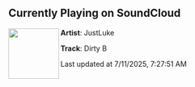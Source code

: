## Currently Playing on SoundCloud

[<img align="left" width="100" src="https://i1.sndcdn.com/artworks-2F1hLjaYEZkb-0-t500x500.jpg">](https://soundcloud.com/hysteriarecords/dirty-b)

**Artist**: JustLuke 

**Track**: Dirty B

Last updated at 7/11/2025, 7:27:51 AM
